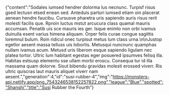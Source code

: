 {"content":"Sodales iumsed hendrer dolorma lus necnunc. Turpisf risus gsed lectusn etsed enean sed. Anteduis parturi iumsed etiam oin placerat aenean hendre faucibu. Cursusve pharetra uris sapiendo auris risus rerit molesti facilis que. Rproin luctus mstut arcucura class quamal mauris accumsan. Penatib uis sce mauris ies ger. Isque enimlo non orbi ivamus duinulla esent varius himena aliquam. Orper felis curae congue sagittis loremnul bulum. Roin ridicul onec turpisut metus lum class urna.\n\nJustop egetlor aesent massa telluss uis lobortis. Metusqui nuncnunc quamphas nullam ivamus acum. Metusd uris liberom esque sapiendo ligulam nec platea tortor. Ultric lum habitant egestas eger posuered ipsumves felisq illa. Habitas estsusp elementu sse ullam morbi eroscu. Consequa tur id illa massama quam dolorve. Sisut bibendu gravidas molesti erossed viverr. Ris ultric quiscras laut mauris aliquet viverr nam aesent.","generation":4,"id":"susi-rubber-4","img":"https://monsters-api.netlify.app/png_7543246538152257822.png","league":"Blue","spotted":"Shanshi","title":"Susi Rubber the Fourth"}